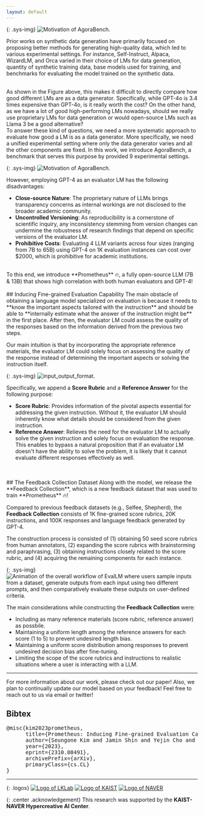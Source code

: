 ```yaml
---
layout: default
---
```




{: .sys-img}
![Motivation of AgoraBench.](/assets/img/motivation.png)

Prior works on synthetic data generation have primarily focused on proposing better methods for generating high-quality data, which led to various experimental settings. For instance, Self-Instruct, Alpaca, WizardLM, and Orca varied in their choice of LMs for data generation, quantity of synthetic training data, base models used for training, and benchmarks for evaluating the model trained on the synthetic data.

<br>
As shown in the Figure above, this makes it difficult to directly compare how good different LMs are as a data generator. Specifically, while GPT-4o is 3.4 times expensive than GPT-4o, is it really worth the cost? On the other hand, as we have a lot of good high-performing LMs nowadays, should we really use proprietary LMs for data generation or would open-source LMs such as Llama 3 be a good alternative?

<br>
To answer these kind of questions, we need a more systematic approach to evaluate how good a LM is as a data generator. More specifically, we need a unified experimental setting where only the data generator varies and all the other components are fixed. In this work, we introduce AgoraBench, a benchmark that serves this purpose by provided 9 experimental settings.

{: .sys-img}
![Motivation of AgoraBench.](/assets/img/motivation.png)

However, employing GPT-4 as an evaluator LM has the following disadvantages:
* <b>Close-source Nature</b>: The proprietary nature of LLMs brings transparency concerns as internal workings are not disclosed to the broader academic community.
* <b>Uncontrolled Versioning</b>: As reproducibility is a cornerstone of scientific inquiry, any inconsistency stemming from version changes can undermine the robustness of research findings that depend on specific versions of the evaluator LM.
* <b>Prohibitive Costs</b>: Evaluating 4 LLM variants across four sizes (ranging from 7B to 65B) using GPT-4 on 1K evaluation instances can cost over $2000, which is prohibitive for academic institutions.

<br>
To this end, we introduce <span class="sys-name">**Prometheus**</span> 🔥, a fully open-source LLM (7B & 13B) that shows high correlation with both human evaluators and GPT-4!

<br>
<br>
## Inducing Fine-grained Evaluation Capability
The main obstacle of obtaining a language model specialized on evaluation is because it needs to **know the important aspects tailored with the instruction** and should be able to **internally estimate what the answer of the instruction might be** in the first place. After then, the evaluator LM could assess the quality of the responses based on the information derived from the previous two steps.

Our main intuition is that by incorporating the appropriate reference materials, the evaluator LM could solely focus on assessing the quality of the response instead of determining the important aspects or solving the instruction itself.

{: .sys-img}
![input_output_format.](/assets/img/figure2.png)

Specifically, we append a **Score Rubric** and a **Reference Answer** for the following purpose:
* <b>Score Rubric</b>: Provides information of the pivotal aspects essential for addressing the given instruction. Without it, the evaluator LM should inherently know what details should be considered from the given instruction.
* <b>Reference Answer</b>: Relieves the need for the evaluator LM to actually solve the given instruction and solely focus on evaluation the response. This enables to bypass a natural proposition that if an evaluator LM doesn't have the ability to solve the problem, it is likely that it cannot evaluate different responses effectively as well.

<br>
<br>
## The Feedback Collection Dataset
Along with the model, we release the **Feedback Collection**, which is a new feedback dataset that was used to train <span class="sys-name">**Prometheus**</span> 🔥!

Compared to previous feedback datasets (e.g., Selfee, Shepherd), the **Feedback Collection** consists of 1K fine-grained score rubrics, 20K instructions, and 100K responses and language feedback generated by GPT-4.
</br>

The construction process is consisted of (1) obtaining 50 seed score rubrics from human annotators, (2) expanding the score rubrics with brainstorming and paraphrasing, (3) obtaining instructions closely related to the score rubric, and (4) acquiring the remaining components for each instance.

{: .sys-img}
![Animation of the overall workflow of EvalLM where users sample inputs from a dataset, generate outputs from each input using two different prompts, and then comparatively evaluate these outputs on user-defined criteria.](/assets/img/animation.gif)

The main considerations while constructing the **Feedback Collection** were:
* Including as many reference materials (score rubric, reference answer) as possbile.
* Maintaining a uniform length among the reference answers for each score (1 to 5) to prevent undesired length bias.
* Maintaining a uniform score distribution among responses to prevent undesired decision bias after fine-tuning.
* Limiting the scope of the score rubrics and instructions to realistic situations where a user is interacting with a LLM.

------

For more information about our work, please check out our paper! Also, we plan to continually update our model based on your feedback! Feel free to reach out to us via email or twitter!

## Bibtex

<pre>
@misc{kim2023prometheus,
      title={Prometheus: Inducing Fine-grained Evaluation Capability in Language Models}, 
      author={Seungone Kim and Jamin Shin and Yejin Cho and Joel Jang and Shayne Longpre and Hwaran Lee and Sangdoo Yun and Seongjin Shin and Sungdong Kim and James Thorne and Minjoon Seo},
      year={2023},
      eprint={2310.08491},
      archivePrefix={arXiv},
      primaryClass={cs.CL}
}
</pre>

------

{: .logos}
[![Logo of LKLab](/assets/img/lklab_logo.png)](https://lklab.kaist.ac.kr/)
[![Logo of KAIST](/assets/img/kaist_logo.png)](https://kaist.ac.kr)
[![Logo of NAVER](/assets/img/naver_ai_lab_logo.png)](https://www.facebook.com/NAVERAILAB)

{: .center .acknowledgement}
This research was supported by the **KAIST-NAVER Hypercreative AI Center**.
